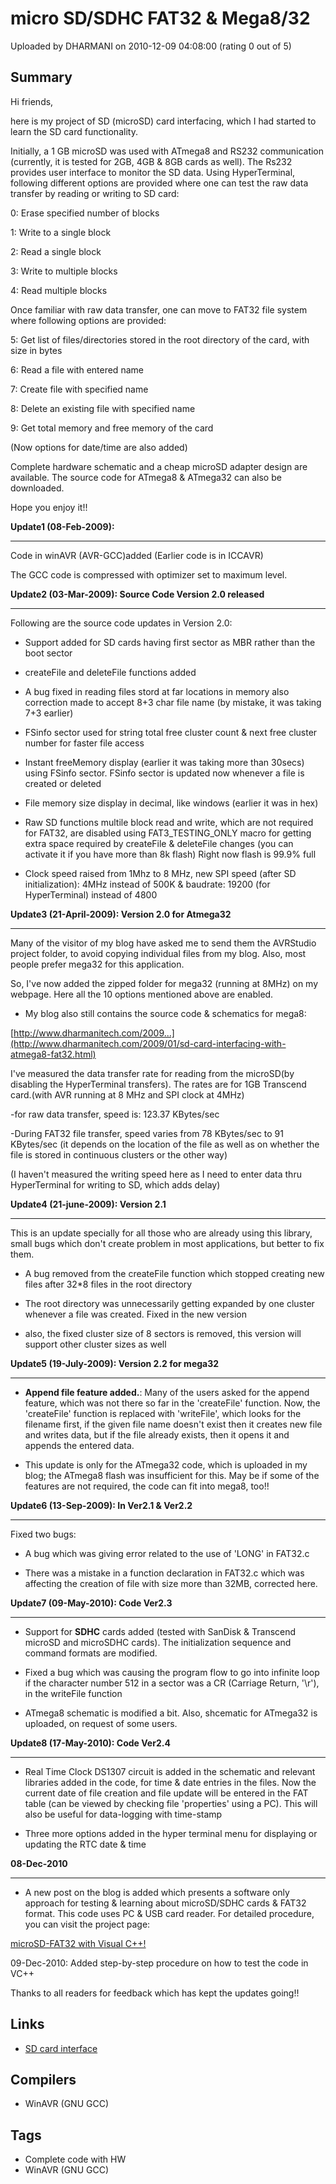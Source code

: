 # micro SD/SDHC  FAT32 & Mega8/32

Uploaded by DHARMANI on 2010-12-09 04:08:00 (rating 0 out of 5)

## Summary

Hi friends,


here is my project of SD (microSD) card interfacing, which I had started to learn the SD card functionality.  

Initially, a 1 GB microSD was used with ATmega8 and RS232 communication (currently, it is tested for 2GB, 4GB & 8GB cards as well). The Rs232 provides user interface to monitor the SD data. Using HyperTerminal, following different options are provided where one can test the raw data transfer by reading or writing to SD card:


0: Erase specified number of blocks  

1: Write to a single block  

2: Read a single block  

3: Write to multiple blocks  

4: Read multiple blocks


Once familiar with raw data transfer, one can move to FAT32 file system where following options are provided:


5: Get list of files/directories stored in the root directory of the card, with size in bytes  

6: Read a file with entered name  

7: Create file with specified name  

8: Delete an existing file with specified name  

9: Get total memory and free memory of the card


(Now options for date/time are also added)


Complete hardware schematic and a cheap microSD adapter design are available. The source code for ATmega8 & ATmega32 can also be downloaded.


Hope you enjoy it!!


**Update1 (08-Feb-2009):**  

--------------------  

Code in winAVR (AVR-GCC)added (Earlier code is in ICCAVR)


The GCC code is compressed with optimizer set to maximum level. 


**Update2 (03-Mar-2009): Source Code Version 2.0 released**  

------------------------------------------------------  

Following are the source code updates in Version 2.0:  

- Support added for SD cards having first sector as MBR rather than the boot sector  

- createFile and deleteFile functions added  

- A bug fixed in reading files stord at far locations in memory also correction made to accept 8+3 char file name (by mistake, it was taking 7+3 earlier)  

- FSinfo sector used for string total free cluster count & next free cluster number for faster file access  

- Instant freeMemory display (earlier it was taking more than 30secs) using FSinfo sector. FSinfo sector is updated now whenever a file is created or deleted  

- File memory size display in decimal, like windows (earlier it was in hex)  

- Raw SD functions multile block read and write, which are not required for FAT32, are disabled using FAT3\_TESTING\_ONLY macro for getting extra space required by createFile & deleteFile changes (you can activate it if you have more than 8k flash) Right now flash is 99.9% full  

- Clock speed raised from 1Mhz to 8 MHz, new SPI speed (after SD initialization): 4MHz instead of 500K & baudrate: 19200 (for HyperTerminal) instead of 4800


**Update3 (21-April-2009): Version 2.0 for Atmega32**  

----------------------------------------------------  

Many of the visitor of my blog have asked me to send them the AVRStudio project folder, to avoid copying individual files from my blog. Also, most people prefer mega32 for this application.  

So, I've now added the zipped folder for mega32 (running at 8MHz) on my webpage. Here all the 10 options mentioned above are enabled.  

- My blog also still contains the source code & schematics for mega8:  

[http://www.dharmanitech.com/2009...](http://www.dharmanitech.com/2009/01/sd-card-interfacing-with-atmega8-fat32.html)


I've measured the data transfer rate for reading from the microSD(by disabling the HyperTerminal transfers). The rates are for 1GB Transcend card.(with AVR running at 8 MHz and SPI clock at 4MHz)  

-for raw data transfer, speed is: 123.37 KBytes/sec  

-During FAT32 file transfer, speed varies from 78 KBytes/sec to 91 KBytes/sec (it depends on the location of the file as well as on whether the file is stored in continuous clusters or the other way)  

(I haven't measured the writing speed here as I need to enter data thru HyperTerminal for writing to SD, which adds delay)


**Update4 (21-june-2009): Version 2.1**   

--------------------------------------------  

This is an update specially for all those who are already using this library, small bugs which don't create problem in most applications, but better to fix them.  

- A bug removed from the createFile function which stopped creating new files after 32*8 files in the root directory  

- The root directory was unnecessarily getting expanded by one cluster whenever a file was created. Fixed in the new version  

- also, the fixed cluster size of 8 sectors is removed, this version will support other cluster sizes as well


**Update5 (19-July-2009): Version 2.2 for mega32**  

-----------------------------------------------------  

- **Append file feature added.**: Many of the users asked for the append feature, which was not there so far in the 'createFile' function. Now, the 'createFile' function is replaced with 'writeFile', which looks for the filename first, if the given file name doesn't exist then it creates new file and writes data, but if the file already exists, then it opens it and appends the entered data.  

- This update is only for the ATmega32 code, which is uploaded in my blog; the ATmega8 flash was insufficient for this. May be if some of the features are not required, the code can fit into mega8, too!!


**Update6 (13-Sep-2009): In Ver2.1 & Ver2.2**  

------------------------------------------------  

Fixed two bugs:  

- A bug which was giving error related to the use of 'LONG' in FAT32.c  

- There was a mistake in a function declaration in FAT32.c which was affecting the creation of file with size more than 32MB, corrected here.


**Update7 (09-May-2010): Code Ver2.3**  

------------------------------------------  

- Support for **SDHC** cards added (tested with SanDisk & Transcend microSD and microSDHC cards). The initialization sequence and command formats are modified.  

- Fixed a bug which was causing the program flow to go into infinite loop if the character number 512 in a sector was a CR (Carriage Return, '\r'), in the writeFile function  

- ATmega8 schematic is modified a bit. Also, shcematic for ATmega32 is uploaded, on request of some users.


**Update8 (17-May-2010): Code Ver2.4**  

------------------------------------------  

- Real Time Clock DS1307 circuit is added in the schematic and relevant libraries added in the code, for time & date entries in the files. Now the current date of file creation and file update will be entered in the FAT table (can be viewed by checking file 'properties' using a PC). This will also be useful for data-logging with time-stamp  

- Three more options added in the hyper terminal menu for displaying or updating the RTC date & time


**08-Dec-2010**  

-------------------  

- A new post on the blog is added which presents a software only approach for testing & learning about microSD/SDHC cards & FAT32 format. This code uses PC & USB card reader. For detailed procedure, you can visit the project page:


[microSD-FAT32 with Visual C++!](http://www.dharmanitech.com/2010/12/microsd-fat32-testing-using-visual-c.html)


09-Dec-2010: Added step-by-step procedure on how to test the code in VC++


Thanks to all readers for feedback which has kept the updates going!!

## Links

- [SD card interface](http://www.dharmanitech.com/2009/01/sd-card-interfacing-with-atmega8-fat32.html)

## Compilers

- WinAVR (GNU GCC)

## Tags

- Complete code with HW
- WinAVR (GNU GCC)
